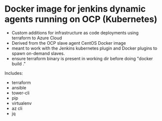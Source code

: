 Docker image for jenkins dynamic agents running on OCP (Kubernetes)
===================================================================

- Custom additions for infrastructure as code deployments using terraform to Azure Cloud
- Derived from the OCP slave agent CentOS Docker image
- meant to work with the Jenkins kubernetes plugin and Docker plugins to spawn on-demand slaves.
- ensure terraform binary is present in working dir before doing "docker build ."

Includes:

 - terraform
 - ansible
 - tower-cli
 - pip
 - virtualenv
 - az cli
 - jq
